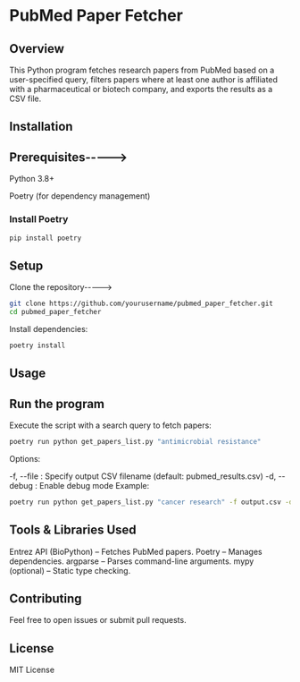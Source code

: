# PubMed Paper Fetcher

## Overview

This Python program fetches research papers from PubMed based on a user-specified query, filters papers where at least one author is affiliated with a pharmaceutical or biotech company, and exports the results as a CSV file.



## Installation

## Prerequisites----->

Python 3.8+

Poetry (for dependency management)

### Install Poetry

```sh
pip install poetry
```

## Setup

Clone the repository----->

```sh
git clone https://github.com/yourusername/pubmed_paper_fetcher.git
cd pubmed_paper_fetcher
```

Install dependencies:

```sh
poetry install
```

## Usage

## Run the program

Execute the script with a search query to fetch papers:

```sh
poetry run python get_papers_list.py "antimicrobial resistance"
```

Options:

-f, --file <filename> : Specify output CSV filename (default: pubmed_results.csv)
-d, --debug : Enable debug mode
Example:

```sh
poetry run python get_papers_list.py "cancer research" -f output.csv -d
```

## Tools & Libraries Used

Entrez API (BioPython) – Fetches PubMed papers. 
Poetry – Manages dependencies. 
argparse – Parses command-line arguments. 
mypy (optional) – Static type checking. 

## Contributing

Feel free to open issues or submit pull requests.

## License

MIT License

